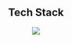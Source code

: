 <div align="center">
  <h2>Tech Stack</h2>
  <img src="https://img.shields.io/badge/Spring-#6DB33F?style=flat-square&logo=Spring Boot&logoColor=white"/>
</div>
